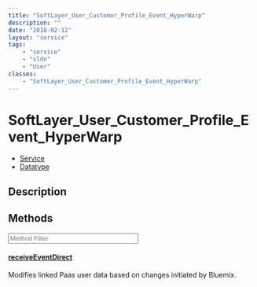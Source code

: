 ```yaml
---
title: "SoftLayer_User_Customer_Profile_Event_HyperWarp"
description: ""
date: "2018-02-12"
layout: "service"
tags:
    - "service"
    - "sldn"
    - "User"
classes:
    - "SoftLayer_User_Customer_Profile_Event_HyperWarp"
---
```

# SoftLayer_User_Customer_Profile_Event_HyperWarp
<div id='service-datatype'>
    <ul id='sldn-reference-tabs'>
    <li id='service'> <a href='/reference/services/SoftLayer_User_Customer_Profile_Event_HyperWarp' >Service</a></li>    <li id='datatype'> <a href='/reference/datatypes/SoftLayer_User_Customer_Profile_Event_HyperWarp' >Datatype</a></li>
    </ul>
</div>

## Description






        
<div id="properties" class="content service-content">

## Methods

<div class="view-filters">
    <div class="clearfix">
        <div class="search-input-box">
            <input placeholder="Method Filter" onkeyup="titleSearch(inputId='edit-combine', divId='method-div', elementClass='method-row')" 
                type="text" id="edit-combine" value="" size="30" maxlength="128" class="form-text">
        </div>
    </div>
</div>

<div id="method-div">

<div class="method-row">

#### [receiveEventDirect](/reference/services/SoftLayer_User_Customer_Profile_Event_HyperWarp/receiveEventDirect)
Modifies linked Paas user data based on changes initiated by Bluemix.

</div>
</div>

</div>

